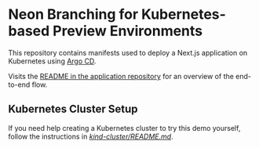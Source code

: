 # Neon Branching for Kubernetes-based Preview Environments

This repository contains manifests used to deploy a Next.js application on
Kubernetes using [Argo CD](https://argo-cd.readthedocs.io/en/stable/). 

Visits the [README in the application repository](https://github.com/neondatabase/kube-previews-application)
for an overview of the end-to-end flow.

## Kubernetes Cluster Setup

If you need help creating a Kubernetes cluster to try this demo yourself, follow the instructions in
[_kind-cluster/README.md_](/kind-cluster/README.md).
